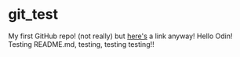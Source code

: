 # git_test

My first GitHub repo! (not really) but [here's](https://github.com/mtdowner/git_test) a link anyway!
Hello Odin!
Testing README.md, testing, testing testing!!